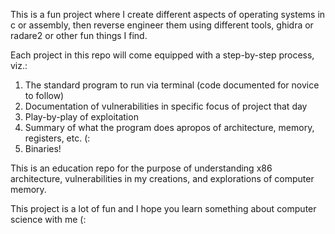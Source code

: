 This is a fun project where I create different aspects of operating systems in c or assembly, then reverse engineer them using different tools, ghidra or radare2 or other fun things I find.

Each project in this repo will come equipped with a step-by-step process, viz.:
1. The standard program to run via terminal (code documented for novice to follow)
2. Documentation of vulnerabilities in specific focus of project that day
3. Play-by-play of exploitation
4. Summary of what the program does apropos of architecture, memory, registers, etc. (:
5. Binaries!

This is an education repo for the purpose of understanding x86 architecture, vulnerabilities in my creations, and explorations of computer memory.

This project is a lot of fun and I hope you learn something about computer science with me (:
